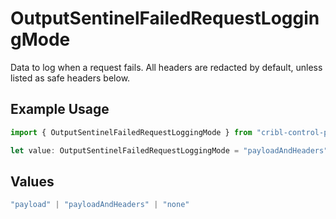 # OutputSentinelFailedRequestLoggingMode

Data to log when a request fails. All headers are redacted by default, unless listed as safe headers below.

## Example Usage

```typescript
import { OutputSentinelFailedRequestLoggingMode } from "cribl-control-plane/models";

let value: OutputSentinelFailedRequestLoggingMode = "payloadAndHeaders";
```

## Values

```typescript
"payload" | "payloadAndHeaders" | "none"
```